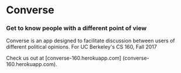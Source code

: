 # Converse

### Get to know people with a different point of view

Converse is an app designed to facilitate discussion between users of different political opinions. For UC Berkeley's CS 160, Fall 2017

Check us out at [converse-160.herokuapp.com] (converse-160.herokuapp.com).
